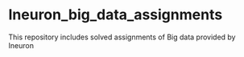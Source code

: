 # Ineuron_big_data_assignments
This repository includes solved assignments of Big data provided by Ineuron
